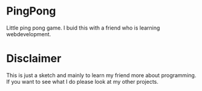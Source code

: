 # PingPong
Little ping pong game. I buid this with a friend who is learning webdevelopment.

# Disclaimer
This is just a sketch and mainly to learn my friend more about programming. If you want to see what I do please look at my other projects.
